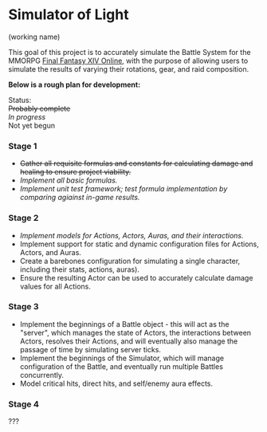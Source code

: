 # Simulator of Light
(working name)

This goal of this project is to accurately simulate the Battle System for the MMORPG [Final Fantasy XIV Online](https://www.finalfantasyxiv.com/), with the purpose of allowing users to simulate the results of varying their rotations, gear, and raid composition.

**Below is a rough plan for development:**

Status:  
~~Probably complete~~  
*In progress*  
Not yet begun  

### Stage 1
* ~~Gather all requisite formulas and constants for calculating damage and healing to ensure project viability.~~
* *Implement all basic formulas.*
* *Implement unit test framework; test formula implementation by comparing agiainst in-game results.*

### Stage 2
* *Implement models for Actions, Actors, Auras, and their interactions.*
* Implement support for static and dynamic configuration files for Actions, Actors, and Auras.
* Create a barebones configuration for simulating a single character, including their stats, actions, auras).
* Ensure the resulting Actor can be used to accurately calculate damage values for all Actions.  
  
### Stage 3
* Implement the beginnings of a Battle object - this will act as the "server", which manages the state of Actors, the interactions between Actors, resolves their Actions, and will eventually also manage the passage of time by simulating server ticks.
* Implement the beginnings of the Simulator, which will manage configuration of the Battle, and eventually run multiple Battles concurrently.
* Model critical hits, direct hits, and self/enemy aura effects.

### Stage 4
???
